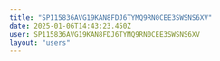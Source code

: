 ```yaml
---
title: "SP115836AVG19KAN8FDJ6TYMQ9RN0CEE3SWSNS6XV"
date: 2025-01-06T14:43:23.450Z
user: SP115836AVG19KAN8FDJ6TYMQ9RN0CEE3SWSNS6XV
layout: "users"
---
```

    